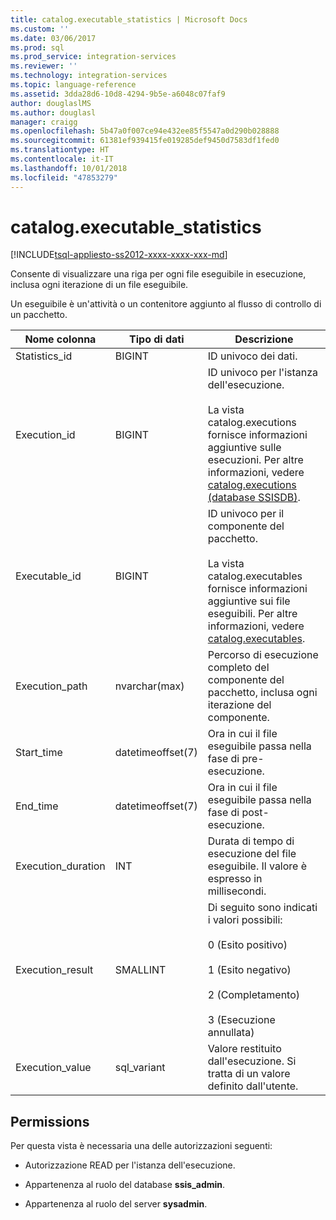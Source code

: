 ```yaml
---
title: catalog.executable_statistics | Microsoft Docs
ms.custom: ''
ms.date: 03/06/2017
ms.prod: sql
ms.prod_service: integration-services
ms.reviewer: ''
ms.technology: integration-services
ms.topic: language-reference
ms.assetid: 3dda28d6-10d8-4294-9b5e-a6048c07faf9
author: douglaslMS
ms.author: douglasl
manager: craigg
ms.openlocfilehash: 5b47a0f007ce94e432ee85f5547a0d290b028888
ms.sourcegitcommit: 61381ef939415fe019285def9450d7583df1fed0
ms.translationtype: HT
ms.contentlocale: it-IT
ms.lasthandoff: 10/01/2018
ms.locfileid: "47853279"
---
```

# <a name="catalogexecutablestatistics"></a>catalog.executable_statistics
[!INCLUDE[tsql-appliesto-ss2012-xxxx-xxxx-xxx-md](../../includes/tsql-appliesto-ss2012-xxxx-xxxx-xxx-md.md)]

  Consente di visualizzare una riga per ogni file eseguibile in esecuzione, inclusa ogni iterazione di un file eseguibile.  
  
 Un eseguibile è un'attività o un contenitore aggiunto al flusso di controllo di un pacchetto.  
  
|Nome colonna|Tipo di dati|Descrizione|  
|-----------------|---------------|-----------------|  
|Statistics_id|BIGINT|ID univoco dei dati.|  
|Execution_id|BIGINT|ID univoco per l'istanza dell'esecuzione.<br /><br /> La vista catalog.executions fornisce informazioni aggiuntive sulle esecuzioni. Per altre informazioni, vedere [catalog.executions &#40;database SSISDB&#41;](../../integration-services/system-views/catalog-executions-ssisdb-database.md).|  
|Executable_id|BIGINT|ID univoco per il componente del pacchetto.<br /><br /> La vista catalog.executables fornisce informazioni aggiuntive sui file eseguibili. Per altre informazioni, vedere [catalog.executables](../../integration-services/system-views/catalog-executables.md).|  
|Execution_path|nvarchar(max)|Percorso di esecuzione completo del componente del pacchetto, inclusa ogni iterazione del componente.|  
|Start_time|datetimeoffset(7)|Ora in cui il file eseguibile passa nella fase di pre-esecuzione.|  
|End_time|datetimeoffset(7)|Ora in cui il file eseguibile passa nella fase di post-esecuzione.|  
|Execution_duration|INT|Durata di tempo di esecuzione del file eseguibile. Il valore è espresso in millisecondi.|  
|Execution_result|SMALLINT|Di seguito sono indicati i valori possibili:<br /><br /> 0 (Esito positivo)<br /><br /> 1 (Esito negativo)<br /><br /> 2 (Completamento)<br /><br /> 3 (Esecuzione annullata)|  
|Execution_value|sql_variant|Valore restituito dall'esecuzione. Si tratta di un valore definito dall'utente.|  
  
## <a name="permissions"></a>Permissions  
 Per questa vista è necessaria una delle autorizzazioni seguenti:  
  
-   Autorizzazione READ per l'istanza dell'esecuzione.  
  
-   Appartenenza al ruolo del database **ssis_admin**.  
  
-   Appartenenza al ruolo del server **sysadmin**.  
  
  
